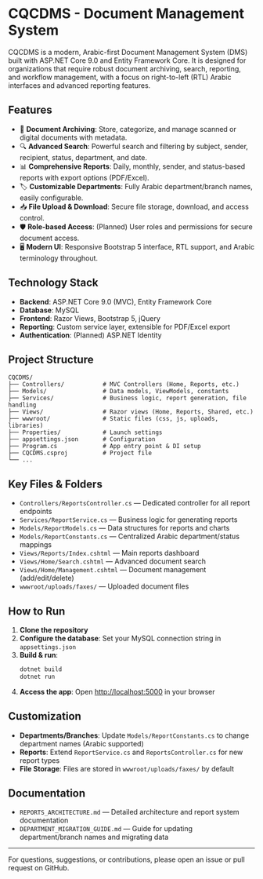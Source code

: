 # CQCDMS - Document Management System

CQCDMS is a modern, Arabic-first Document Management System (DMS) built with ASP.NET Core 9.0 and Entity Framework Core. It is designed for organizations that require robust document archiving, search, reporting, and workflow management, with a focus on right-to-left (RTL) Arabic interfaces and advanced reporting features.

## Features

- 📄 **Document Archiving**: Store, categorize, and manage scanned or digital documents with metadata.
- 🔍 **Advanced Search**: Powerful search and filtering by subject, sender, recipient, status, department, and date.
- 📊 **Comprehensive Reports**: Daily, monthly, sender, and status-based reports with export options (PDF/Excel).
- 🏷️ **Customizable Departments**: Fully Arabic department/branch names, easily configurable.
- 📥 **File Upload & Download**: Secure file storage, download, and access control.
- 🛡️ **Role-based Access**: (Planned) User roles and permissions for secure document access.
- 🖥️ **Modern UI**: Responsive Bootstrap 5 interface, RTL support, and Arabic terminology throughout.

## Technology Stack

- **Backend**: ASP.NET Core 9.0 (MVC), Entity Framework Core
- **Database**: MySQL
- **Frontend**: Razor Views, Bootstrap 5, jQuery
- **Reporting**: Custom service layer, extensible for PDF/Excel export
- **Authentication**: (Planned) ASP.NET Identity

## Project Structure

```
CQCDMS/
├── Controllers/           # MVC Controllers (Home, Reports, etc.)
├── Models/                # Data models, ViewModels, constants
├── Services/              # Business logic, report generation, file handling
├── Views/                 # Razor views (Home, Reports, Shared, etc.)
├── wwwroot/               # Static files (css, js, uploads, libraries)
├── Properties/            # Launch settings
├── appsettings.json       # Configuration
├── Program.cs             # App entry point & DI setup
├── CQCDMS.csproj          # Project file
└── ...
```

## Key Files & Folders

- `Controllers/ReportsController.cs` — Dedicated controller for all report endpoints
- `Services/ReportService.cs` — Business logic for generating reports
- `Models/ReportModels.cs` — Data structures for reports and charts
- `Models/ReportConstants.cs` — Centralized Arabic department/status mappings
- `Views/Reports/Index.cshtml` — Main reports dashboard
- `Views/Home/Search.cshtml` — Advanced document search
- `Views/Home/Management.cshtml` — Document management (add/edit/delete)
- `wwwroot/uploads/faxes/` — Uploaded document files

## How to Run

1. **Clone the repository**
2. **Configure the database**: Set your MySQL connection string in `appsettings.json`
3. **Build & run**:
   ```sh
   dotnet build
   dotnet run
   ```
4. **Access the app**: Open [http://localhost:5000](http://localhost:5000) in your browser

## Customization

- **Departments/Branches**: Update `Models/ReportConstants.cs` to change department names (Arabic supported)
- **Reports**: Extend `ReportService.cs` and `ReportsController.cs` for new report types
- **File Storage**: Files are stored in `wwwroot/uploads/faxes/` by default

## Documentation

- `REPORTS_ARCHITECTURE.md` — Detailed architecture and report system documentation
- `DEPARTMENT_MIGRATION_GUIDE.md` — Guide for updating department/branch names and migrating data

---

For questions, suggestions, or contributions, please open an issue or pull request on GitHub.
